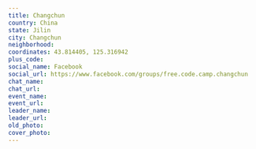 ```yaml
---
title: Changchun
country: China
state: Jilin
city: Changchun
neighborhood: 
coordinates: 43.814405, 125.316942
plus_code:
social_name: Facebook
social_url: https://www.facebook.com/groups/free.code.camp.changchun
chat_name:
chat_url:
event_name:
event_url:
leader_name:
leader_url:
old_photo: 
cover_photo:
---
```


